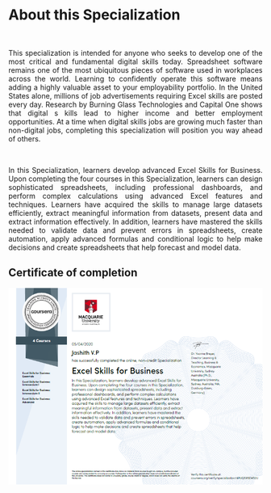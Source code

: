 # About this Specialization  
<br>
<p align="justify">
This specialization is intended for anyone who seeks to develop one of the most critical and fundamental digital skills today. 
Spreadsheet software remains one of the most ubiquitous pieces of software used in workplaces across the world. Learning to confidently
operate this software means adding a highly valuable asset to your employability portfolio. In the United States alone, millions of job
advertisements requiring Excel skills are posted every day. Research by Burning Glass Technologies and Capital One shows that digital s
kills lead to higher income and better employment opportunities. At a time when digital skills jobs are growing much faster than 
non-digital jobs, completing this specialization will position you way ahead of others.
</p>
<br>
<p align="justify">
In this Specialization, learners develop advanced Excel Skills for Business. Upon completing the four courses in this Specialization,
learners can design sophisticated spreadsheets, including professional dashboards, and perform complex calculations using advanced Excel
features and techniques. Learners have acquired the skills to manage large datasets efficiently, extract meaningful information from
datasets, present data and extract information effectively. In addition, learners have mastered the skills needed to validate data and
prevent errors in spreadsheets, create automation, apply advanced formulas and conditional logic to help make decisions and create
spreadsheets that help forecast and model data.  
</p>

## Certificate of completion
<img src = "./Course 1 - Excel Skills for Business Essentials/Certificate.png">
